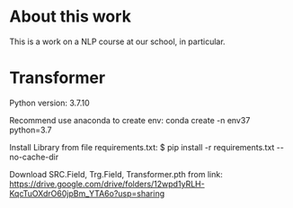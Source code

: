 # About this work

This is a work on a NLP course at our school, in particular.

# Transformer

Python version: 3.7.10

Recommend use anaconda to create env: 
	conda create -n env37 python=3.7

Install Library from file requirements.txt:
	$ pip install -r requirements.txt --no-cache-dir

Download SRC.Field, Trg.Field, Transformer.pth from link: 
	https://drive.google.com/drive/folders/12wpd1yRLH-KqcTuOXdrO60jpBm_YTA6o?usp=sharing


